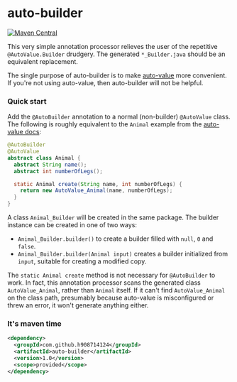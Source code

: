 # auto-builder

[![Maven Central](https://maven-badges.herokuapp.com/maven-central/com.github.h908714124/auto-builder/badge.svg)](https://maven-badges.herokuapp.com/maven-central/com.github.h908714124/auto-builder)

This very simple annotation processor relieves the 
user of the repetitive `@AutoValue.Builder` drudgery.
The generated `*_Builder.java` should be an equivalent replacement.

The single purpose of auto-builder is to make [auto-value](https://github.com/google/auto/tree/master/value)
more convenient.
If you're not using auto-value,
then auto-builder will not be helpful.

### Quick start

Add the `@AutoBuilder` annotation to a normal (non-builder) `@AutoValue` class.
The following is roughly equivalent to the `Animal` example from the
[auto-value docs](https://github.com/google/auto/blob/master/value/userguide/builders.md):

````java
@AutoBuilder
@AutoValue
abstract class Animal {
  abstract String name();
  abstract int numberOfLegs();

  static Animal create(String name, int numberOfLegs) {
    return new AutoValue_Animal(name, numberOfLegs);
  }
}
````

A class `Animal_Builder` will be created in the same package.
The builder instance can be created in one of two ways:

* `Animal_Builder.builder()` to create a builder filled with `null`, `0` and `false`.
* `Animal_Builder.builder(Animal input)` creates a builder initialized from `input`, suitable for creating a modified copy.

The `static Animal create` method is not necessary for  `@AutoBuilder` to work.
In fact, this annotation processor scans the generated class `AutoValue_Animal`, rather than `Animal` itself.
If it can't find `AutoValue_Animal` on the class path,
presumably because auto-value is misconfigured or threw an error, it won't generate anything either.

### It's maven time

````xml
<dependency>
  <groupId>com.github.h908714124</groupId>
  <artifactId>auto-builder</artifactId>
  <version>1.0</version>
  <scope>provided</scope>
</dependency>
````
